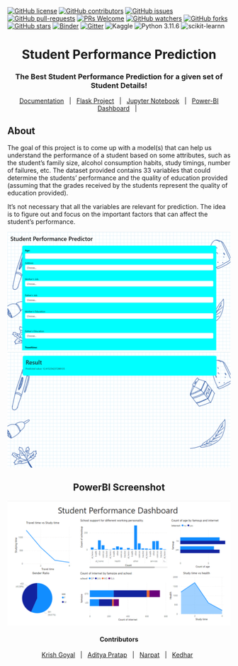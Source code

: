 [![GitHub license](https://img.shields.io/github/license/Krishnaa-tech/Howards-students-performance)](https://github.com/Krishnaa-tech/Howards-students-performance/blob/main/LICENSE)
[![GitHub contributors](https://img.shields.io/github/contributors/Krishnaa-tech/Howards-students-performance.svg)](https://GitHub.com/Krishnaa-tech/Howards-students-performance/graphs/contributors/)
[![GitHub issues](https://img.shields.io/github/issues/Krishnaa-tech/Howards-students-performance.svg)](https://GitHub.com/Krishnaa-tech/Howards-students-performance/issues/)
[![GitHub pull-requests](https://img.shields.io/github/issues-pr/Krishnaa-tech/Howards-students-performance.svg)](https://GitHub.com/Krishnaa-tech/Howards-students-performance/pulls/)
[![PRs Welcome](https://img.shields.io/badge/PRs-welcome-brightgreen.svg?style=flat-square)](http://makeapullrequest.com)
[![GitHub watchers](https://img.shields.io/github/watchers/Krishnaa-tech/Howards-students-performance.svg?style=social&label=Watch)](https://GitHub.com/Krishnaa-tech/Howards-students-performance/watchers/)
[![GitHub forks](https://img.shields.io/github/forks/Krishnaa-tech/Howards-students-performance.svg?style=social&label=Fork)](https://GitHub.com/Krishnaa-tech/Howards-students-performance/network/)
[![GitHub stars](https://img.shields.io/github/stars/Krishnaa-tech/Howards-students-performance.svg?style=social&label=Star)](https://GitHub.com/Krishnaa-tech/Howards-students-performance/stargazers/)
[![Binder](https://mybinder.org/badge_logo.svg)](https://mybinder.org/v2/gh/Krishnaa-tech/Howards-students-performance/HEAD)
[![Gitter](https://badges.gitter.im/Krishnaa-tech/Howards-students-performance.svg)](https://gitter.im/Krishnaa-tech/Howards-students-performance?utm_source=badge&utm_medium=badge&utm_campaign=pr-badge)
![Kaggle](https://img.shields.io/badge/Dataset-Kaggle-blue.svg) 
![Python 3.11.6](https://img.shields.io/badge/Python-3.11-brightgreen.svg) ![scikit-learnn](https://img.shields.io/badge/Library-Scikit_Learn-orange.svg)

<div align="center">
  <h1>Student Performance Prediction</h1>
  <h3>The Best Student Performance Prediction for a given set of Student Details!</h3>
</div>

<p align="center">
  <a href="/Documendation">Documentation</a> &#xa0; | &#xa0;
  <a href="/Flask Project">Flask Project</a> &#xa0; | &#xa0;
  <a href="/Notebook">Jupyter Notebook</a> &#xa0; | &#xa0;
  <a href="Documentation/dashboard.png">Power-BI Dashboard</a> &#xa0; | &#xa0;
</p>

## About ##

The goal of this project is to come up with a model(s) that can help us understand the performance of a student based on some attributes, such as the student’s family size, alcohol consumption habits, study timings, number of failures, etc. The dataset provided contains 33 variables that could determine the students’ performance and the quality of education provided (assuming that the grades received by the students represent the quality of education provided). 

It’s not necessary that all the variables are relevant for prediction. The idea is to figure out and focus on the important factors that can affect the student’s performance. 

<div align="center" id="top">
  <img src="Flask Project/static/img/img1.png" width="900" alt="Profile Readme Generator" />
  
  <img src="Flask Project/static/img/img2.png" width="900" alt="Profile Readme Generator" />
</div>

<div align="center" id="top">
  <h2> PowerBI Screenshot </h2>
  <img src="Flask Project/static/img/dashboard.png" width="900" alt="Profile Readme Generator"/>
</div>

<h4 align = "center"> Contributors </h2>
<p align="center">
  <a href="https://github.com/krishnaa-tech">Krish Goyal</a> &#xa0; | &#xa0;
  <a href="https://github.com/Aditya22112303">Aditya Pratap</a> &#xa0; | &#xa0;
  <a href="https://github.com/narpatk78">Narpat</a> &#xa0; | &#xa0;
  <a href="https://github.com/Kedhar-K">Kedhar</a> &#xa0; 
</p>

